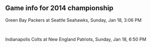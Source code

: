 ## Game info for 2014 championship
Green Bay Packers at Seattle Seahawks, Sunday, Jan 18, 3:06 PM


<br/>

Indianapolis Colts at New England Patriots, Sunday, Jan 18, 6:50 PM

